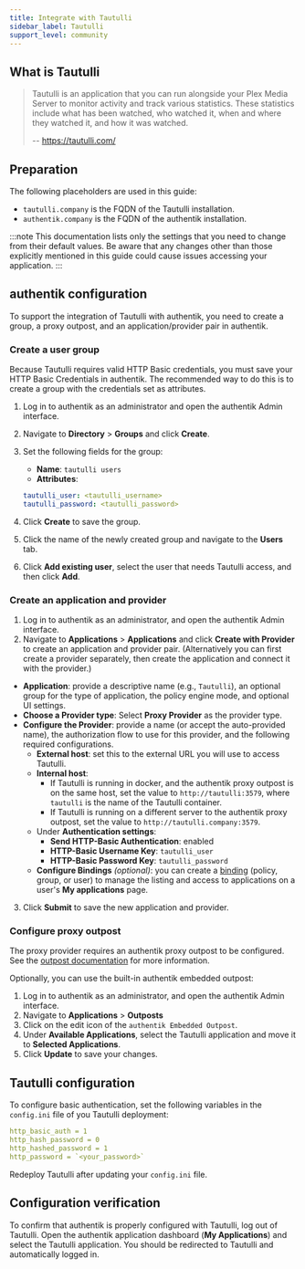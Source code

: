 ```yaml
---
title: Integrate with Tautulli
sidebar_label: Tautulli
support_level: community
---
```


## What is Tautulli

> Tautulli is an application that you can run alongside your Plex Media Server to monitor activity and track various statistics. These statistics include what has been watched, who watched it, when and where they watched it, and how it was watched.
>
> -- https://tautulli.com/

## Preparation

The following placeholders are used in this guide:

- `tautulli.company` is the FQDN of the Tautulli installation.
- `authentik.company` is the FQDN of the authentik installation.

:::note
This documentation lists only the settings that you need to change from their default values. Be aware that any changes other than those explicitly mentioned in this guide could cause issues accessing your application.
:::

## authentik configuration

To support the integration of Tautulli with authentik, you need to create a group, a proxy outpost, and an application/provider pair in authentik.

### Create a user group

Because Tautulli requires valid HTTP Basic credentials, you must save your HTTP Basic Credentials in authentik. The recommended way to do this is to create a group with the credentials set as attributes.

1. Log in to authentik as an administrator and open the authentik Admin interface.
2. Navigate to **Directory** > **Groups** and click **Create**.
3. Set the following fields for the group:
    - **Name**: `tautulli users`
    - **Attributes**:

    ```yaml
    tautulli_user: <tautulli_username>
    tautulli_password: <tautulli_password>
    ```

4. Click **Create** to save the group.
5. Click the name of the newly created group and navigate to the **Users** tab.
6. Click **Add existing user**, select the user that needs Tautulli access, and then click **Add**.

### Create an application and provider

1. Log in to authentik as an administrator, and open the authentik Admin interface.
2. Navigate to **Applications** > **Applications** and click **Create with Provider** to create an application and provider pair. (Alternatively you can first create a provider separately, then create the application and connect it with the provider.)

- **Application**: provide a descriptive name (e.g., `Tautulli`), an optional group for the type of application, the policy engine mode, and optional UI settings.
- **Choose a Provider type**: Select **Proxy Provider** as the provider type.
- **Configure the Provider**: provide a name (or accept the auto-provided name), the authorization flow to use for this provider, and the following required configurations.
    - **External host**: set this to the external URL you will use to access Tautulli.
    - **Internal host**:
        - If Tautulli is running in docker, and the authentik proxy outpost is on the same host, set the value to `http://tautulli:3579`, where `tautulli` is the name of the Tautulli container.
        - If Tautulli is running on a different server to the authentik proxy outpost, set the value to `http://tautulli.company:3579`.
    - Under **Authentication settings**:
        - **Send HTTP-Basic Authentication**: enabled
        - **HTTP-Basic Username Key**: `tautulli_user`
        - **HTTP-Basic Password Key**: `tautulli_password`
    - **Configure Bindings** _(optional)_: you can create a [binding](/docs/add-secure-apps/flows-stages/bindings/) (policy, group, or user) to manage the listing and access to applications on a user's **My applications** page.

3. Click **Submit** to save the new application and provider.

### Configure proxy outpost

The proxy provider requires an authentik proxy outpost to be configured. See the [outpost documentation](/docs/add-secure-apps/outpost/index.mdx) for more information.

Optionally, you can use the built-in authentik embedded outpost:

1. Log in to authentik as an administrator, and open the authentik Admin interface.
2. Navigate to **Applications** > **Outposts**
3. Click on the edit icon of the `authentik Embedded Outpost`.
4. Under **Available Applications**, select the Tautulli application and move it to **Selected Applications**.
5. Click **Update** to save your changes.

## Tautulli configuration

To configure basic authentication, set the following variables in the `config.ini` file of you Tautulli deployment:

```yaml title="config.ini"
http_basic_auth = 1
http_hash_password = 0
http_hashed_password = 1
http_password = `<your_password>`
```

Redeploy Tautulli after updating your `config.ini` file.

## Configuration verification

To confirm that authentik is properly configured with Tautulli, log out of Tautulli. Open the authentik application dashboard (**My Applications**) and select the Tautulli application. You should be redirected to Tautulli and automatically logged in.

